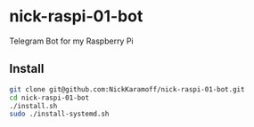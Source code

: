 # nick-raspi-01-bot

Telegram Bot for my Raspberry Pi

## Install

```sh
git clone git@github.com:NickKaramoff/nick-raspi-01-bot.git
cd nick-raspi-01-bot
./install.sh
sudo ./install-systemd.sh
```
